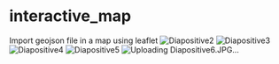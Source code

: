 # interactive_map
Import geojson file in a map using leaflet
![Diapositive2](https://github.com/imanegis/interactive_map/assets/143059694/ca7d49a4-331a-4b3e-8c32-1c9ba8e87240)
![Diapositive3](https://github.com/imanegis/interactive_map/assets/143059694/dea09b40-c709-4977-af1b-5b3a0e3ea4dc)
![Diapositive4](https://github.com/imanegis/interactive_map/assets/143059694/502c7021-ba9b-4f3f-933f-db4f9c50cf98)
![Diapositive5](https://github.com/imanegis/interactive_map/assets/143059694/bc7c5406-9033-458c-be88-cecc014cc62d)
![Uploading Diapositive6.JPG…]()








